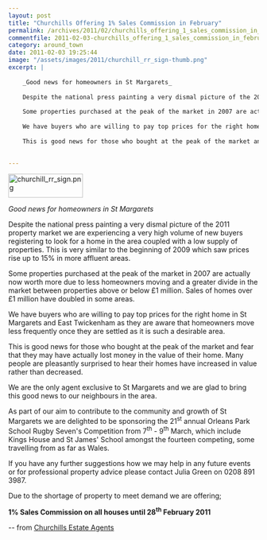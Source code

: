 ```yaml
---
layout: post
title: "Churchills Offering 1% Sales Commission in February"
permalink: /archives/2011/02/churchills_offering_1_sales_commission_in_february.html
commentfile: 2011-02-03-churchills_offering_1_sales_commission_in_february
category: around_town
date: 2011-02-03 19:25:44
image: "/assets/images/2011/churchill_rr_sign-thumb.png"
excerpt: |
    
    _Good news for homeowners in St Margarets_
    
    Despite the national press painting a very dismal picture of the 2011 property market we are experiencing a very high volume of new buyers registering to look for a home in the area coupled with a low supply of properties.  This is very similar to the beginning of 2009 which saw prices rise up to 15% in more affluent areas.
    
    Some properties purchased at the peak of the market in 2007 are actually now worth more due to less homeowners moving and a greater divide in the market between properties above or below &pound;1 million.  Sales of homes over &pound;1 million have doubled in some areas.
    
    We have buyers who are willing to pay top prices for the right home in St Margarets and East Twickenham as they are aware that homeowners move less frequently once they are settled as it is such a desirable area.
    
    This is good news for those who bought at the peak of the market and fear that they may have actually lost money in the value of their home.  Many people are pleasantly surprised to hear their homes have increased in value rather than decreased.
    

---
```


<a href="/assets/images/2011/churchill_rr_sign.png"><img alt="churchill_rr_sign.png" src="/assets/images/2011/churchill_rr_sign-thumb.png" width="150" height="48" class="photo right"/></a>

*Good news for homeowners in St Margarets*

Despite the national press painting a very dismal picture of the 2011 property market we are experiencing a very high volume of new buyers registering to look for a home in the area coupled with a low supply of properties. This is very similar to the beginning of 2009 which saw prices rise up to 15% in more affluent areas.

Some properties purchased at the peak of the market in 2007 are actually now worth more due to less homeowners moving and a greater divide in the market between properties above or below £1 million. Sales of homes over £1 million have doubled in some areas.

We have buyers who are willing to pay top prices for the right home in St Margarets and East Twickenham as they are aware that homeowners move less frequently once they are settled as it is such a desirable area.

This is good news for those who bought at the peak of the market and fear that they may have actually lost money in the value of their home. Many people are pleasantly surprised to hear their homes have increased in value rather than decreased.

We are the only agent exclusive to St Margarets and we are glad to bring this good news to our neighbours in the area.

As part of our aim to contribute to the community and growth of St Margarets we are delighted to be sponsoring the 21<sup>st</sup> annual Orleans Park School Rugby Seven's Competition from 7<sup>th</sup> - 9<sup>th</sup> March, which include Kings House and St James' School amongst the fourteen competing, some travelling from as far as Wales.

If you have any further suggestions how we may help in any future events or for professional property advice please contact Julia Green on 0208 891 3987.

Due to the shortage of property to meet demand we are offering;

**1% Sales Commission on all houses until 28<sup>th</sup> February 2011**

-- from [Churchills Estate Agents](/directory/estate_agent/201012150731)
